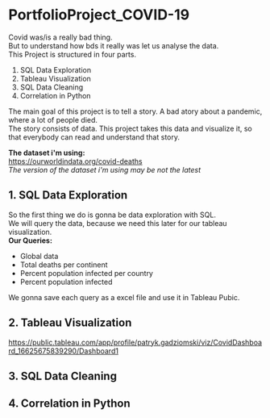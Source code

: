 # PortfolioProject_COVID-19
Covid was/is a really bad thing. <br> But to understand how bds it really was let us analyse the data. <br>
This Project is structured in four parts.

1. SQL Data Exploration
2. Tableau Visualization
3. SQL Data Cleaning
4. Correlation in Python

The main goal of this project is to tell a story. A bad atory about a pandemic, where a lot of people died.<br>
The story consists of data. This project takes this data and visualize it, so that everybody can read and understand that story.

**The dataset i'm using:**<br>
https://ourworldindata.org/covid-deaths <br>
*The version of the dataset i'm using may be not the latest*

## 1. SQL Data Exploration<br>
So the first thing we do is gonna be data exploration with SQL.<br>
We will query the data, because we need this later for our tableau visualization.<br>
**Our Queries:**
- Global data
- Total deaths per continent
- Percent population infected per country
- Percent population infected

We gonna save each query as a excel file and use it in Tableau Pubic.

## 2. Tableau Visualization

https://public.tableau.com/app/profile/patryk.gadziomski/viz/CovidDashboard_16625675839290/Dashboard1
## 3. SQL Data Cleaning
## 4. Correlation in Python
